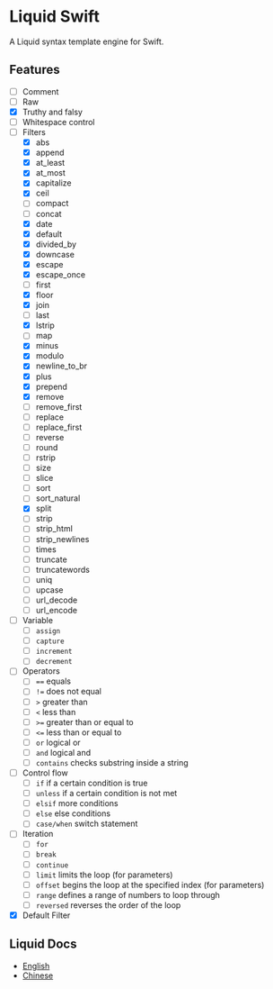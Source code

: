 # Liquid Swift

A Liquid syntax template engine for Swift.

## Features

- [ ] Comment
- [ ] Raw
- [x] Truthy and falsy
- [ ] Whitespace control
- [ ] Filters
  - [x] abs
  - [x] append
  - [x] at_least
  - [x] at_most
  - [x] capitalize
  - [x] ceil
  - [ ] compact
  - [ ] concat
  - [x] date
  - [x] default
  - [x] divided_by
  - [x] downcase
  - [x] escape
  - [x] escape_once
  - [ ] first
  - [x] floor
  - [x] join
  - [ ] last
  - [x] lstrip
  - [ ] map
  - [x] minus
  - [x] modulo
  - [x] newline_to_br
  - [x] plus
  - [x] prepend
  - [x] remove
  - [ ] remove_first
  - [ ] replace
  - [ ] replace_first
  - [ ] reverse
  - [ ] round
  - [ ] rstrip
  - [ ] size
  - [ ] slice
  - [ ] sort
  - [ ] sort_natural
  - [x] split
  - [ ] strip
  - [ ] strip_html
  - [ ] strip_newlines
  - [ ] times
  - [ ] truncate
  - [ ] truncatewords
  - [ ] uniq
  - [ ] upcase
  - [ ] url_decode
  - [ ] url_encode
- [ ] Variable
  - [ ] `assign`
  - [ ] `capture`
  - [ ] `increment`
  - [ ] `decrement`
- [ ] Operators
  - [ ] `==` equals
  - [ ] `!=` does not equal
  - [ ] `>` greater than
  - [ ] `<` less than
  - [ ] `>=` greater than or equal to
  - [ ] `<=` less than or equal to
  - [ ] `or` logical or
  - [ ] `and` logical and
  - [ ] `contains` checks substring inside a string
- [ ] Control flow
  - [ ] `if` if a certain condition is true
  - [ ] `unless` if a certain condition is not met
  - [ ] `elsif` more conditions
  - [ ] `else` else conditions
  - [ ] `case/when` switch statement
- [ ] Iteration
  - [ ] `for`
  - [ ] `break`
  - [ ] `continue`
  - [ ] `limit` limits the loop (for parameters)
  - [ ] `offset` begins the loop at the specified index (for parameters)
  - [ ] `range` defines a range of numbers to loop through
  - [ ] `reversed` reverses the order of the loop
- [x] Default Filter

## Liquid Docs

- [English](https://shopify.github.io/liquid/)
- [Chinese](https://liquid.bootcss.com/)
